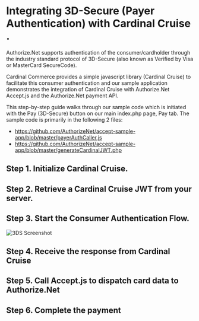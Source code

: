 # Integrating 3D-Secure (Payer Authentication) with Cardinal Cruise .

Authorize.Net supports authentication of the consumer/cardholder through the industry standard protocol of 3D-Secure (also known as Verified by Visa or MasterCard SecureCode).

Cardinal Commerce provides a simple javascript library (Cardinal Cruise) to facilitate this consumer authentication and our sample application demonstrates the integration of Cardinal Cruise with Authorize.Net Accept.js and the Authorize.Net payment API.

This step-by-step guide walks through our sample code which is initiated with the Pay (3D-Secure) button on our main index.php page, Pay tab.
The sample code is primarily in the following 2 files:

* https://github.com/AuthorizeNet/accept-sample-app/blob/master/payerAuthCaller.js
* https://github.com/AuthorizeNet/accept-sample-app/blob/master/generateCardinalJWT.php

## Step 1. Initialize Cardinal Cruise.


## Step 2. Retrieve a Cardinal Cruise JWT from your server.


## Step 3.  Start the Consumer Authentication Flow.

 ![3DS Screenshot](screenshots/3DS-Sample.PNG "Screenshot showing Consumer Authentication challenge.")

## Step 4.  Receive the response from Cardinal Cruise


## Step 5.  Call Accept.js to dispatch card data to Authorize.Net


## Step 6.  Complete the payment
